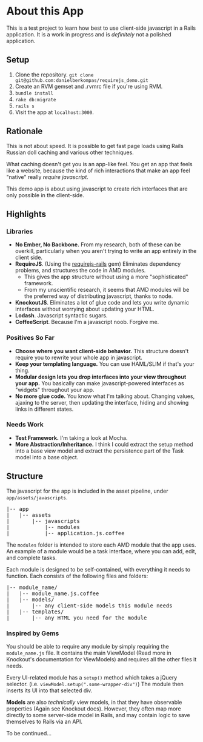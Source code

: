 # About this App
This is a test project to learn how best to use client-side javascript in a Rails application.  It is a work in progress and is _definitely_ not a polished application.

## Setup
1. Clone the repository.  `git clone git@github.com:danielberkompas/requirejs_demo.git`
2. Create an RVM gemset and .rvmrc file if you're using RVM.
3. `bundle install`
4. `rake db:migrate`
5. `rails s`
6. Visit the app at `localhost:3000`.

## Rationale
This is not about speed.  It is possible to get fast page loads using Rails Russian doll caching and various other techniques.

What caching doesn't get you is an app-like feel.  You get an app that feels like a website, because the kind of rich interactions that make an app feel "native" really _require javascript_.

This demo app is about using javascript to create rich interfaces that are only possible in the client-side.

## Highlights

### Libraries
* **No Ember, No Backbone.** From my research, both of these can be overkill, particularly when you aren't trying to write an app entirely in the client side.
* **RequireJS**. (Using the [requirejs-rails](https://github.com/jwhitley/requirejs-rails) gem) Eliminates dependency problems, and structures the code in AMD modules.  
	* This gives the app structure without using a more "sophisticated" framework.
	* From my unscientific research, it seems that AMD modules will be the preferred way of distributing javascript, thanks to node.
* **KnockoutJS**.  Eliminates a lot of glue code and lets you write dynamic interfaces without worrying about updating your HTML.
* **Lodash**.  Javascript syntactic sugars.
* **CoffeeScript**.  Because I'm a javascript noob.  Forgive me.

### Positives So Far

* **Choose where you want client-side behavior.**  This structure doesn't require you to rewrite your whole app in javascript.
* **Keep your templating language.** You can use HAML/SLIM if that's your thing.
* **Modular design lets you drop interfaces into your view throughout your app.**  You basically can make javascript-powered interfaces as "widgets" throughout your app.
* **No more glue code.** You know what I'm talking about.  Changing values, ajaxing to the server, then updating the interface, hiding and showing links in different states.

### Needs Work

* **Test Framework.** I'm taking a look at Mocha.
* **More Abstraction/Inheritance.** I think I could extract the setup method into a base view model and extract the persistence part of the Task model into a base object.

## Structure
The javascript for the app is included in the asset pipeline, under `app/assets/javascripts`.

<pre>
|-- app
|   |-- assets
|       |-- javascripts
|           |-- modules
|           |-- application.js.coffee
</pre>

The `modules` folder is intended to store each AMD module that the app uses.  An example of a module would be a task interface, where you can add, edit, and complete tasks.

Each module is designed to be self-contained, with everything it needs to function.  Each consists of the following files and folders:

<pre>
|-- module_name/
|   |-- module_name.js.coffee
|   |-- models/
|       |-- any client-side models this module needs
|   |-- templates/
|       |-- any HTML you need for the module
</pre>

### Inspired by Gems
You should be able to require any module by simply requiring the `module_name.js` file.  It contains the main ViewModel (Read more in Knockout's documentation for ViewModels) and requires all the other files it needs.

Every UI-related module has a `setup()` method which takes a jQuery selector. (i.e. `viewModel.setup(".some-wrapper-div")`) The module then inserts its UI into that selected div.

**Models** are also _technically_ view models, in that they have observable properties (Again see Knockout docs).  However, they often map more directly to some server-side model in Rails, and may contain logic to save themselves to Rails via an API.

To be continued...
